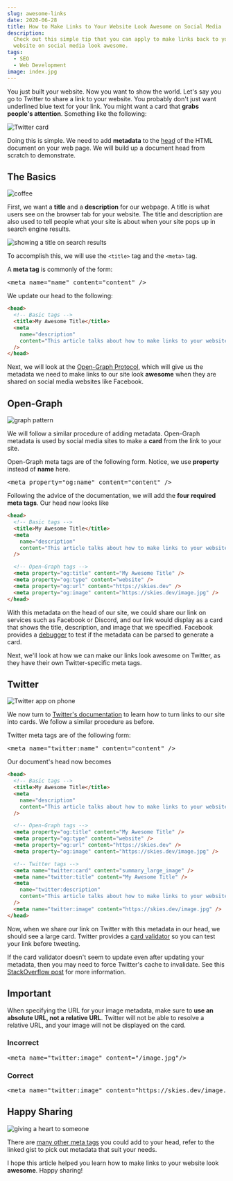 ```yaml
---
slug: awesome-links
date: 2020-06-28
title: How to Make Links to Your Website Look Awesome on Social Media
description:
  Check out this simple tip that you can apply to make links back to your
  website on social media look awesome.
tags:
  - SEO
  - Web Development
image: index.jpg
---
```


You just built your website. Now you want to show the world. Let's say you go to
Twitter to share a link to your website. You probably don't just want underlined
blue text for your link. You might want a card that **grabs people's
attention**. Something like the following:

![Twitter card](link.png)

Doing this is simple. We need to add **metadata** to the
[head](https://developer.mozilla.org/en-US/docs/Web/HTML/Element/head) of the
HTML document on your web page. We will build up a document head from scratch to
demonstrate.

## The Basics

![coffee](coffee.jpg)

First, we want a **title** and a **description** for our webpage. A title is
what users see on the browser tab for your website. The title and description
are also used to tell people what your site is about when your site pops up in
search engine results.

![showing a title on search results](results.jpg)

To accomplish this, we will use the `<title>` tag and the `<meta>` tag.

<aside>
<p>
A <strong>meta tag</strong> is commonly of the form:
</p>
<pre>
&lt;meta name="name" content="content" /&gt;
</pre>
</aside>

We update our head to the following:

```html
<head>
  <!-- Basic tags -->
  <title>My Awesome Title</title>
  <meta
    name="description"
    content="This article talks about how to make links to your website look awesome on social media"
  />
</head>
```

Next, we will look at the [Open-Graph Protocol](https://ogp.me/), which will
give us the metadata we need to make links to our site look **awesome** when
they are shared on social media websites like Facebook.

## Open-Graph

![graph pattern](graph.jpg)

We will follow a similar procedure of adding metadata. Open-Graph metadata is
used by social media sites to make a **card** from the link to your site.

<aside>
<p>
Open-Graph meta tags are of the following form. Notice, we use <strong>property</strong> instead of <strong>name</strong> here.
<pre>
&lt;meta property="og:name" content="content" /&gt;
</pre>
</p>
</aside>

Following the advice of the documentation, we will add the **four required meta
tags**. Our head now looks like

```html
<head>
  <!-- Basic tags -->
  <title>My Awesome Title</title>
  <meta
    name="description"
    content="This article talks about how to make links to your website look awesome on social media"
  />

  <!-- Open-Graph tags -->
  <meta property="og:title" content="My Awesome Title" />
  <meta property="og:type" content="website" />
  <meta property="og:url" content="https://skies.dev" />
  <meta property="og:image" content="https://skies.dev/image.jpg" />
</head>
```

With this metadata on the head of our site, we could share our link on services
such as Facebook or Discord, and our link would display as a card that shows the
title, description, and image that we specified. Facebook provides a
[debugger](https://developers.facebook.com/tools/debug) to test if the metadata
can be parsed to generate a card.

Next, we'll look at how we can make our links look awesome on Twitter, as they
have their own Twitter-specific meta tags.

## Twitter

![Twitter app on phone](twitter.jpg)

We now turn to
[Twitter's documentation](https://developer.twitter.com/en/docs/tweets/optimize-with-cards/overview/abouts-cards)
to learn how to turn links to our site into cards. We follow a similar procedure
as before.

<aside>
<p>
Twitter meta tags are of the following form:
<pre>
&lt;meta name="twitter:name" content="content" /&gt;
</pre>
</p>
</aside>

Our document's head now becomes

```html
<head>
  <!-- Basic tags -->
  <title>My Awesome Title</title>
  <meta
    name="description"
    content="This article talks about how to make links to your website look awesome on social media."
  />

  <!-- Open-Graph tags -->
  <meta property="og:title" content="My Awesome Title" />
  <meta property="og:type" content="website" />
  <meta property="og:url" content="https://skies.dev" />
  <meta property="og:image" content="https://skies.dev/image.jpg" />

  <!-- Twitter tags -->
  <meta name="twitter:card" content="summary_large_image" />
  <meta name="twitter:title" content="My Awesome Title" />
  <meta
    name="twitter:description"
    content="This article talks about how to make links to your website look awesome on social media."
  />
  <meta name="twitter:image" content="https://skies.dev/image.jpg" />
</head>
```

Now, when we share our link on Twitter with this metadata in our head, we should
see a large card. Twitter provides a
[card validator](https://cards-dev.twitter.com/validator) so you can test your
link before tweeting.

If the card validator doesn't seem to update even after updating your metadata,
then you may need to force Twitter's cache to invalidate. See this
[StackOverflow post](https://webmasters.stackexchange.com/a/126166) for more
information.

<aside>
<h2>Important</h2>

<p>
When specifying the URL for your image metadata, make sure to <strong>use an
absolute URL, not a relative URL</strong>. Twitter will not be able to resolve a
relative URL, and your image will not be displayed on the card.
</p>

<h3>Incorrect</h3>

<pre>
&lt;meta name="twitter:image" content="/image.jpg"/&gt;
</pre>

<h3>Correct</h3>

<pre>
&lt;meta name="twitter:image" content="https://skies.dev/image.jpg"/&gt;
</pre>

</p>
</aside>

## Happy Sharing

![giving a heart to someone](share.jpg)

There are [many other meta tags](https://gist.github.com/lancejpollard/1978404)
you could add to your head, refer to the linked gist to pick out metadata that
suit your needs.

I hope this article helped you learn how to make links to your website look
**awesome**. Happy sharing!
